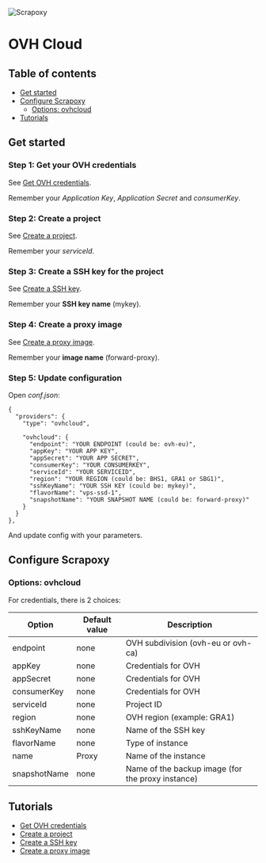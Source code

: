 ![Scrapoxy](https://raw.githubusercontent.com/fabienvauchelles/scrapoxy/master/docs/logo.png)


# OVH Cloud

## Table of contents

- [Get started](#get-started)
- [Configure Scrapoxy](#configure-scrapoxy)
    - [Options: ovhcloud](#options-ovhcloud)
- [Tutorials](#tutorials)


## Get started

### Step 1: Get your OVH credentials

See [Get OVH credentials](get_credentials/README.md).

Remember your *Application Key*, *Application Secret* and *consumerKey*.


### Step 2: Create a project

See [Create a project](create_project/README.md).

Remember your *serviceId*.


### Step 3: Create a SSH key for the project

See [Create a SSH key](create_sshkey/README.md).

Remember your **SSH key name** (mykey).


### Step 4: Create a proxy image

See [Create a proxy image](create_image/README.md).

Remember your **image name** (forward-proxy).


### Step 5: Update configuration

Open *conf.json*:

```
{
  "providers": {
    "type": "ovhcloud",

    "ovhcloud": {
      "endpoint": "YOUR ENDPOINT (could be: ovh-eu)",
      "appKey": "YOUR APP KEY",
      "appSecret": "YOUR APP SECRET",
      "consumerKey": "YOUR CONSUMERKEY",
      "serviceId": "YOUR SERVICEID",
      "region": "YOUR REGION (could be: BHS1, GRA1 or SBG1)",
      "sshKeyName": "YOUR SSH KEY (could be: mykey)",
      "flavorName": "vps-ssd-1",
      "snapshotName": "YOUR SNAPSHOT NAME (could be: forward-proxy)"
    }
  }
},
```

And update config with your parameters.


## Configure Scrapoxy

### Options: ovhcloud

For credentials, there is 2 choices:

| Option              | Default value | Description |
|---------------------|---------------|-------------|
| endpoint            | none          | OVH subdivision (ovh-eu or ovh-ca) |
| appKey              | none          | Credentials for OVH |
| appSecret           | none          | Credentials for OVH |
| consumerKey         | none          | Credentials for OVH |
| serviceId           | none          | Project ID |
| region              | none          | OVH region (example: GRA1) |
| sshKeyName          | none          | Name of the SSH key |
| flavorName          | none          | Type of instance |
| name                | Proxy         | Name of the instance |
| snapshotName        | none          | Name of the backup image (for the proxy instance) |


## Tutorials

* [Get OVH credentials](get_credentials/README.md)
* [Create a project](create_project/README.md)
* [Create a SSH key](create_sshkey/README.md)
* [Create a proxy image](create_image/README.md)
